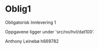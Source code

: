 # Oblig1
Obligatorisk Innlevering 1

Oppgavene ligger under 'src/no/hvl/dat100'.

Anthony Leinebø
h669782
